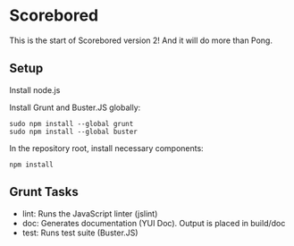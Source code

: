 Scorebored
==========

This is the start of Scorebored version 2! And it will do more than Pong.

Setup
-----

Install node.js

Install Grunt and Buster.JS globally:

```
sudo npm install --global grunt
sudo npm install --global buster
```

In the repository root, install necessary components:

```
npm install
```

Grunt Tasks
-----------

* lint: Runs the JavaScript linter (jslint)
* doc: Generates documentation (YUI Doc). Output is placed in build/doc
* test: Runs test suite (Buster.JS)

